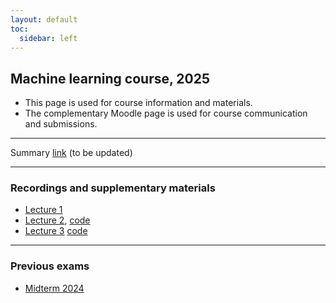 ```yaml
---
layout: default
toc:
  sidebar: left
---
```


## Machine learning course, 2025

* This page is used for course information and materials.
* The complementary Moodle page is used for course communication and submissions. 

---

Summary [link](/suppl/ml/Lec2025/dl2_dc_ml2025.pdf) (to be updated)


---

### Recordings and supplementary materials
* [Lecture 1](https://sce-ac-il.zoom.us/rec/share/98DetprBeZf_34IqnfhcYolH3qtrbzuMGJvE2s0KU6_2KKTWrRObsSnKLot45mDx.862U9JBzopmbaIKi?startTime=1741779796000)
* [Lecture 2](https://sce-ac-il.zoom.us/rec/share/Ljwe9AclWvSBYUca9yE2rl665htv1j3DOf2AJtHjSEhGCP6hPgJBm9cW4Pt881Je.VLMKXfK3aCVEgYb0), [code](/suppl/ml/Lec2025/Lec2signal_est.ipynb)
* [Lecture 3](https://sce-ac-il.zoom.us/rec/share/0gKMXm-dGlsXm8a7z0N5yaEaY58tFKIQFndoSwKIy0yfDTqNncTqz2P_J95WpVJY._szB0Z6BFgVSoclT?startTime=1742987208000)
[code](/suppl/ml/Lec2025/Lec3acf.ipynb)

---

### Previous exams
* [Midterm 2024](/suppl/ml/exams/ML_midterm_2024_sol.pdf)
